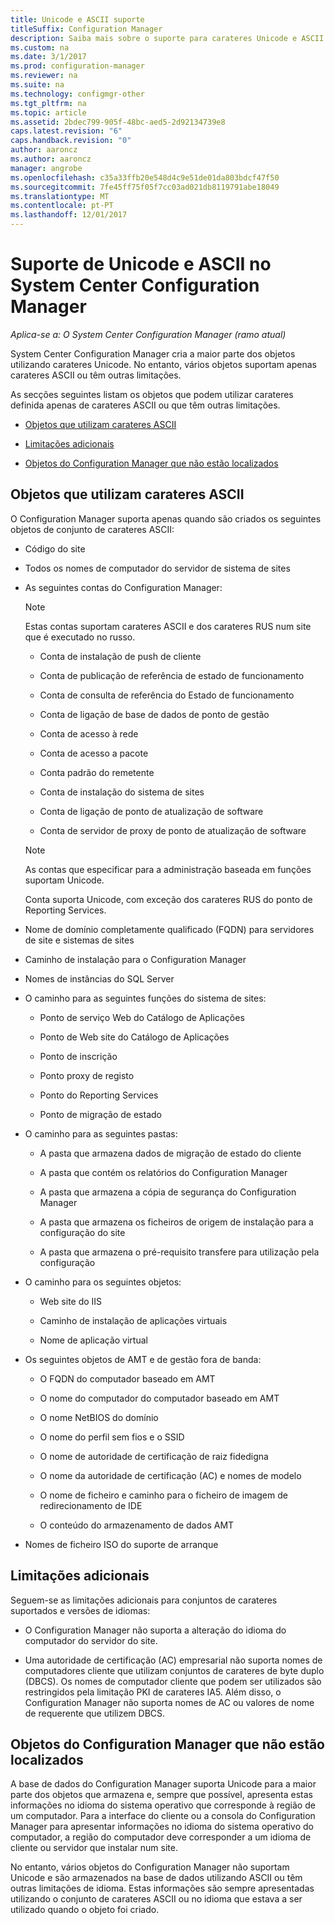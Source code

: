 ```yaml
---
title: Unicode e ASCII suporte
titleSuffix: Configuration Manager
description: Saiba mais sobre o suporte para carateres Unicode e ASCII no System Center Configuration Manager objetos.
ms.custom: na
ms.date: 3/1/2017
ms.prod: configuration-manager
ms.reviewer: na
ms.suite: na
ms.technology: configmgr-other
ms.tgt_pltfrm: na
ms.topic: article
ms.assetid: 2bdec799-905f-48bc-aed5-2d92134739e8
caps.latest.revision: "6"
caps.handback.revision: "0"
author: aaroncz
ms.author: aaroncz
manager: angrobe
ms.openlocfilehash: c35a33ffb20e548d4c9e51de01da803bdcf47f50
ms.sourcegitcommit: 7fe45ff75f05f7cc03ad021db8119791abe18049
ms.translationtype: MT
ms.contentlocale: pt-PT
ms.lasthandoff: 12/01/2017
---
```

# <a name="unicode-and-ascii-support-in-system-center-configuration-manager"></a>Suporte de Unicode e ASCII no System Center Configuration Manager

*Aplica-se a: O System Center Configuration Manager (ramo atual)*

System Center Configuration Manager cria a maior parte dos objetos utilizando carateres Unicode. No entanto, vários objetos suportam apenas carateres ASCII ou têm outras limitações.  

 As secções seguintes listam os objetos que podem utilizar carateres definida apenas de carateres ASCII ou que têm outras limitações.  

-   [Objetos que utilizam carateres ASCII](#BKMK_ASCIIchar)  

-   [Limitações adicionais](#BKMK_OtherCharLimitations)  

-   [Objetos do Configuration Manager que não estão localizados](#BKMK_LangNonLocalize)  

##  <a name="BKMK_ASCIIchar"></a>Objetos que utilizam carateres ASCII  
 O Configuration Manager suporta apenas quando são criados os seguintes objetos de conjunto de carateres ASCII:  

-   Código do site  

-   Todos os nomes de computador do servidor de sistema de sites  

-   As seguintes contas do Configuration Manager:  

    > [!NOTE]  
    >  Estas contas suportam carateres ASCII e dos carateres RUS num site que é executado no russo.  

    -   Conta de instalação de push de cliente  

    -   Conta de publicação de referência de estado de funcionamento  

    -   Conta de consulta de referência do Estado de funcionamento  

    -   Conta de ligação de base de dados de ponto de gestão  

    -   Conta de acesso à rede  

    -   Conta de acesso a pacote  

    -   Conta padrão do remetente  

    -   Conta de instalação do sistema de sites  

    -   Conta de ligação de ponto de atualização de software  

    -   Conta de servidor de proxy de ponto de atualização de software  

    > [!NOTE]  
    >  As contas que especificar para a administração baseada em funções suportam Unicode.  
    >   
    >  Conta suporta Unicode, com exceção dos carateres RUS do ponto de Reporting Services.  

-   Nome de domínio completamente qualificado (FQDN) para servidores de site e sistemas de sites  

-   Caminho de instalação para o Configuration Manager  

-   Nomes de instâncias do SQL Server  

-   O caminho para as seguintes funções do sistema de sites:  

    -   Ponto de serviço Web do Catálogo de Aplicações  

    -   Ponto de Web site do Catálogo de Aplicações  

    -   Ponto de inscrição  

    -   Ponto proxy de registo  

    -   Ponto do Reporting Services  

    -   Ponto de migração de estado  

-   O caminho para as seguintes pastas:  

    -   A pasta que armazena dados de migração de estado do cliente  

    -   A pasta que contém os relatórios do Configuration Manager  

    -   A pasta que armazena a cópia de segurança do Configuration Manager  

    -   A pasta que armazena os ficheiros de origem de instalação para a configuração do site  

    -   A pasta que armazena o pré-requisito transfere para utilização pela configuração  

-   O caminho para os seguintes objetos:  

    -   Web site do IIS  

    -   Caminho de instalação de aplicações virtuais  

    -   Nome de aplicação virtual  

-   Os seguintes objetos de AMT e de gestão fora de banda:  

    -   O FQDN do computador baseado em AMT  

    -   O nome do computador do computador baseado em AMT  

    -   O nome NetBIOS do domínio  

    -   O nome do perfil sem fios e o SSID  

    -   O nome de autoridade de certificação de raiz fidedigna  

    -   O nome da autoridade de certificação (AC) e nomes de modelo  

    -   O nome de ficheiro e caminho para o ficheiro de imagem de redirecionamento de IDE  

    -   O conteúdo do armazenamento de dados AMT  

-   Nomes de ficheiro ISO do suporte de arranque  

##  <a name="BKMK_OtherCharLimitations"></a>Limitações adicionais  
 Seguem-se as limitações adicionais para conjuntos de carateres suportados e versões de idiomas:  

-   O Configuration Manager não suporta a alteração do idioma do computador do servidor do site.  

-   Uma autoridade de certificação (AC) empresarial não suporta nomes de computadores cliente que utilizam conjuntos de carateres de byte duplo (DBCS). Os nomes de computador cliente que podem ser utilizados são restringidos pela limitação PKI de carateres IA5. Além disso, o Configuration Manager não suporta nomes de AC ou valores de nome de requerente que utilizem DBCS.  

##  <a name="BKMK_LangNonLocalize"></a>Objetos do Configuration Manager que não estão localizados  
 A base de dados do Configuration Manager suporta Unicode para a maior parte dos objetos que armazena e, sempre que possível, apresenta estas informações no idioma do sistema operativo que corresponde à região de um computador. Para a interface do cliente ou a consola do Configuration Manager para apresentar informações no idioma do sistema operativo do computador, a região do computador deve corresponder a um idioma de cliente ou servidor que instalar num site.  

 No entanto, vários objetos do Configuration Manager não suportam Unicode e são armazenados na base de dados utilizando ASCII ou têm outras limitações de idioma. Estas informações são sempre apresentadas utilizando o conjunto de carateres ASCII ou no idioma que estava a ser utilizado quando o objeto foi criado.  
